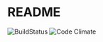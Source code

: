 # README
![BuildStatus](https://codeship.com/projects/40495a30-0eaa-0135-185a-5e5ebf8267fc/status?branch=master)
![Code Climate](https://codeclimate.com/github/StevenSavini/stream-director.png)
